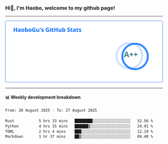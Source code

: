 <!--<h2 align="center"> Hi👋, I'm Haobo, welcome to my github page! </h2>-->
### Hi👋, I'm Haobo, welcome to my github page!
-------

<img href="https://github.com/HaoboGu" src="assets/stats.svg" alt="github stats" /> 

-------

#### 📊 **Weekly development breakdown**
<!--START_SECTION:waka-->

```txt
From: 20 August 2025 - To: 27 August 2025

Rust           5 hrs 33 mins   ████████░░░░░░░░░░░░░░░░░   32.56 %
Python         4 hrs 15 mins   ██████▒░░░░░░░░░░░░░░░░░░   24.91 %
TOML           2 hrs 4 mins    ███░░░░░░░░░░░░░░░░░░░░░░   12.19 %
Markdown       1 hr 37 mins    ██▒░░░░░░░░░░░░░░░░░░░░░░   09.48 %
```

<!--END_SECTION:waka-->
<!--
backup url: https://github-readme-status-dusky-ten.vercel.app/api?username=HaoboGu&count_private=true&show_icons=true&theme=transparent&border_color=2f80ed
-->
<!--
**HaoboGu/HaoboGu** is a ✨ _special_ ✨ repository because its `README.md` (this file) appears on your GitHub profile.

Here are some ideas to get you started:

- 🔭 I’m currently working on AI-assisted programming tools
- 🌱 I’m currently learning ...
- 👯 I’m looking to collaborate on ...
- 🤔 I’m looking for help with ...
- 💬 Ask me about ...
- 📫 How to reach me: ...
- 😄 Pronouns: ...
- ⚡ Fun fact: ...
-->
